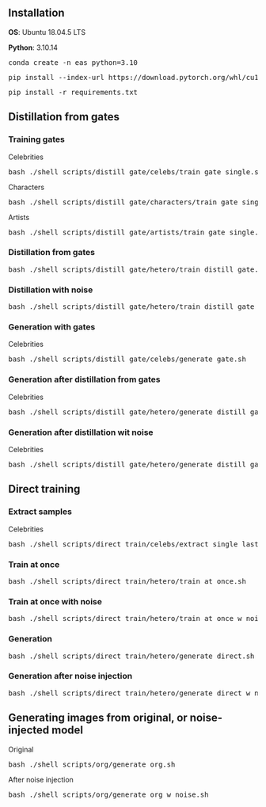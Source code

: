 ## Installation

**OS**: Ubuntu 18.04.5 LTS

**Python**: 3.10.14

<pre>
conda create -n eas python=3.10
</pre>

<pre>
pip install --index-url https://download.pytorch.org/whl/cu118 torch==2.0.1 torchvision==0.15.2
</pre>

<pre>
pip install -r requirements.txt
</pre>


## Distillation from gates
### Training gates
Celebrities
<pre>
bash ./shell_scripts/distill_gate/celebs/train_gate_single.sh
</pre>

Characters
<pre>
bash ./shell_scripts/distill_gate/characters/train_gate_single.sh
</pre>

Artists
<pre>
bash ./shell_scripts/distill_gate/artists/train_gate_single.sh
</pre>

### Distillation from gates
<pre>
bash ./shell_scripts/distill_gate/hetero/train_distill_gate.sh
</pre>

### Distillation with noise
<pre>
bash ./shell_scripts/distill_gate/hetero/train_distill_gate_w_noise.sh
</pre>

### Generation with gates
Celebrities
<pre>
bash ./shell_scripts/distill_gate/celebs/generate_gate.sh
</pre>

### Generation after distillation from gates
Celebrities
<pre>
bash ./shell_scripts/distill_gate/hetero/generate_distill_gate.sh
</pre>

### Generation after distillation wit noise
Celebrities
<pre>
bash ./shell_scripts/distill_gate/hetero/generate_distill_gate_w_noise.sh
</pre>


## Direct training
### Extract samples
Celebrities
<pre>
bash ./shell_scripts/direct_train/celebs/extract_single_last_token.sh
</pre>

### Train at once
<pre>
bash ./shell_scripts/direct_train/hetero/train_at_once.sh
</pre>

### Train at once with noise
<pre>
bash ./shell_scripts/direct_train/hetero/train_at_once_w_noise.sh
</pre>

### Generation
<pre>
bash ./shell_scripts/direct_train/hetero/generate_direct.sh
</pre>

### Generation after noise injection
<pre>
bash ./shell_scripts/direct_train/hetero/generate_direct_w_noise.sh
</pre>


## Generating images from original, or noise-injected model
Original
<pre>
bash ./shell_scripts/org/generate_org.sh
</pre>

After noise injection
<pre>
bash ./shell_scripts/org/generate_org_w_noise.sh
</pre>